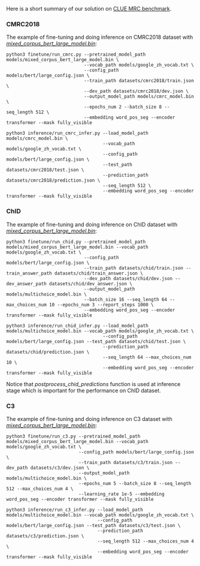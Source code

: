 Here is a short summary of our solution on [CLUE MRC benchmark](https://cluebenchmarks.com/rc.html).

### CMRC2018
The example of fine-tuning and doing inference on CMRC2018 dataset with [*mixed_corpus_bert_large_model.bin*](https://share.weiyun.com/5G90sMJ):
```
python3 finetune/run_cmrc.py --pretrained_model_path models/mixed_corpus_bert_large_model.bin \
                             --vocab_path models/google_zh_vocab.txt \
                             --config_path models/bert/large_config.json \
                             --train_path datasets/cmrc2018/train.json \
                             --dev_path datasets/cmrc2018/dev.json \
                             --output_model_path models/cmrc_model.bin \
                             --epochs_num 2 --batch_size 8 --seq_length 512 \
                             --embedding word_pos_seg --encoder transformer --mask fully_visible

python3 inference/run_cmrc_infer.py --load_model_path models/cmrc_model.bin \
                                    --vocab_path models/google_zh_vocab.txt \
                                    --config_path models/bert/large_config.json \
                                    --test_path datasets/cmrc2018/test.json \
                                    --prediction_path datasets/cmrc2018/prediction.json \
                                    --seq_length 512 \
                                    --embedding word_pos_seg --encoder transformer --mask fully_visible
```

### ChID
The example of fine-tuning and doing inference on ChID dataset with [*mixed_corpus_bert_large_model.bin*](https://share.weiyun.com/5G90sMJ):
```
python3 finetune/run_chid.py --pretrained_model_path models/mixed_corpus_bert_large_model.bin --vocab_path models/google_zh_vocab.txt \
                             --config_path models/bert/large_config.json \
                             --train_path datasets/chid/train.json --train_answer_path datasets/chid/train_answer.json \
                             --dev_path datasets/chid/dev.json --dev_answer_path datasets/chid/dev_answer.json \
                             --output_model_path models/multichoice_model.bin \
                             --batch_size 16 --seq_length 64 --max_choices_num 10 --epochs_num 3 --report_steps 1000 \
                             --embedding word_pos_seg --encoder transformer --mask fully_visible

python3 inference/run_chid_infer.py --load_model_path models/multichoice_model.bin --vocab_path models/google_zh_vocab.txt \
                                    --config_path models/bert/large_config.json --test_path datasets/chid/test.json \
                                    --prediction_path datasets/chid/prediction.json \
                                    --seq_length 64 --max_choices_num 10 \
                                    --embedding word_pos_seg --encoder transformer --mask fully_visible
```
Notice that *postprocess_chid_predictions* function is used at inference stage which is important for the performance on ChID dataset.

### C3
The example of fine-tuning and doing inference on C3 dataset with [*mixed_corpus_bert_large_model.bin*](https://share.weiyun.com/5G90sMJ):
```
python3 finetune/run_c3.py --pretrained_model_path models/mixed_corpus_bert_large_model.bin --vocab_path models/google_zh_vocab.txt \
                           --config_path models/bert/large_config.json \
                           --train_path datasets/c3/train.json --dev_path datasets/c3/dev.json \
                           --output_model_path models/multichoice_model.bin \
                           --epochs_num 5 --batch_size 8 --seq_length 512 --max_choices_num 4 \
                           --learning_rate 1e-5 --embedding word_pos_seg --encoder transformer --mask fully_visible

python3 inference/run_c3_infer.py --load_model_path models/multichoice_model.bin --vocab_path models/google_zh_vocab.txt \
                                  --config_path models/bert/large_config.json --test_path datasets/c3/test.json \
                                  --prediction_path datasets/c3/prediction.json \
                                  --seq_length 512 --max_choices_num 4 \
                                  --embedding word_pos_seg --encoder transformer --mask fully_visible
```
